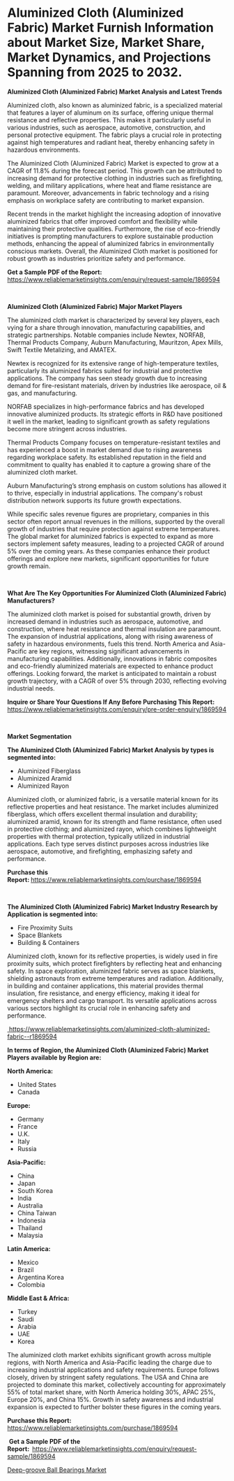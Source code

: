 <p><h1>Aluminized Cloth (Aluminized Fabric) Market Furnish Information about Market Size, Market Share, Market Dynamics, and Projections Spanning from 2025 to 2032.</h1></p><p><strong>Aluminized Cloth (Aluminized Fabric) Market Analysis and Latest Trends</strong></p>
<p><p>Aluminized cloth, also known as aluminized fabric, is a specialized material that features a layer of aluminum on its surface, offering unique thermal resistance and reflective properties. This makes it particularly useful in various industries, such as aerospace, automotive, construction, and personal protective equipment. The fabric plays a crucial role in protecting against high temperatures and radiant heat, thereby enhancing safety in hazardous environments.</p><p>The Aluminized Cloth (Aluminized Fabric) Market is expected to grow at a CAGR of 11.8% during the forecast period. This growth can be attributed to increasing demand for protective clothing in industries such as firefighting, welding, and military applications, where heat and flame resistance are paramount. Moreover, advancements in fabric technology and a rising emphasis on workplace safety are contributing to market expansion.</p><p>Recent trends in the market highlight the increasing adoption of innovative aluminized fabrics that offer improved comfort and flexibility while maintaining their protective qualities. Furthermore, the rise of eco-friendly initiatives is prompting manufacturers to explore sustainable production methods, enhancing the appeal of aluminized fabrics in environmentally conscious markets. Overall, the Aluminized Cloth market is positioned for robust growth as industries prioritize safety and performance.</p></p>
<p><strong>Get a Sample PDF of the Report:&nbsp;</strong> <a href="https://www.reliablemarketinsights.com/enquiry/request-sample/1869594?utm_campaign=2982&utm_medium=2&utm_source=Github&utm_content=ia&utm_term=03042025&utm_id=aluminized-cloth-aluminized-fabric">https://www.reliablemarketinsights.com/enquiry/request-sample/1869594</a></p>
<p>&nbsp;</p>
<p><strong>Aluminized Cloth (Aluminized Fabric) Major Market Players</strong></p>
<p><p>The aluminized cloth market is characterized by several key players, each vying for a share through innovation, manufacturing capabilities, and strategic partnerships. Notable companies include Newtex, NORFAB, Thermal Products Company, Auburn Manufacturing, Mauritzon, Apex Mills, Swift Textile Metalizing, and AMATEX. </p><p>Newtex is recognized for its extensive range of high-temperature textiles, particularly its aluminized fabrics suited for industrial and protective applications. The company has seen steady growth due to increasing demand for fire-resistant materials, driven by industries like aerospace, oil & gas, and manufacturing.</p><p>NORFAB specializes in high-performance fabrics and has developed innovative aluminized products. Its strategic efforts in R&D have positioned it well in the market, leading to significant growth as safety regulations become more stringent across industries.</p><p>Thermal Products Company focuses on temperature-resistant textiles and has experienced a boost in market demand due to rising awareness regarding workplace safety. Its established reputation in the field and commitment to quality has enabled it to capture a growing share of the aluminized cloth market.</p><p>Auburn Manufacturing’s strong emphasis on custom solutions has allowed it to thrive, especially in industrial applications. The company's robust distribution network supports its future growth expectations.</p><p>While specific sales revenue figures are proprietary, companies in this sector often report annual revenues in the millions, supported by the overall growth of industries that require protection against extreme temperatures. The global market for aluminized fabrics is expected to expand as more sectors implement safety measures, leading to a projected CAGR of around 5% over the coming years. As these companies enhance their product offerings and explore new markets, significant opportunities for future growth remain.</p></p>
<p>&nbsp;</p>
<p><strong>What Are The Key Opportunities For Aluminized Cloth (Aluminized Fabric) Manufacturers?</strong></p>
<p><p>The aluminized cloth market is poised for substantial growth, driven by increased demand in industries such as aerospace, automotive, and construction, where heat resistance and thermal insulation are paramount. The expansion of industrial applications, along with rising awareness of safety in hazardous environments, fuels this trend. North America and Asia-Pacific are key regions, witnessing significant advancements in manufacturing capabilities. Additionally, innovations in fabric composites and eco-friendly aluminized materials are expected to enhance product offerings. Looking forward, the market is anticipated to maintain a robust growth trajectory, with a CAGR of over 5% through 2030, reflecting evolving industrial needs.</p></p>
<p><strong>Inquire or Share Your Questions If Any Before Purchasing This Report:</strong> <a href="https://www.reliablemarketinsights.com/enquiry/pre-order-enquiry/1869594?utm_campaign=2982&utm_medium=2&utm_source=Github&utm_content=ia&utm_term=03042025&utm_id=aluminized-cloth-aluminized-fabric">https://www.reliablemarketinsights.com/enquiry/pre-order-enquiry/1869594</a></p>
<p>&nbsp;</p>
<p><strong>Market Segmentation</strong></p>
<p><strong>The Aluminized Cloth (Aluminized Fabric) Market Analysis by types is segmented into:</strong></p>
<p><ul><li>Aluminized Fiberglass</li><li>Aluminized Aramid</li><li>Aluminized Rayon</li></ul></p>
<p><p>Aluminized cloth, or aluminized fabric, is a versatile material known for its reflective properties and heat resistance. The market includes aluminized fiberglass, which offers excellent thermal insulation and durability; aluminized aramid, known for its strength and flame resistance, often used in protective clothing; and aluminized rayon, which combines lightweight properties with thermal protection, typically utilized in industrial applications. Each type serves distinct purposes across industries like aerospace, automotive, and firefighting, emphasizing safety and performance.</p></p>
<p><strong>Purchase this Report:&nbsp;</strong><a href="https://www.reliablemarketinsights.com/purchase/1869594?utm_campaign=2982&utm_medium=2&utm_source=Github&utm_content=ia&utm_term=03042025&utm_id=aluminized-cloth-aluminized-fabric">https://www.reliablemarketinsights.com/purchase/1869594</a></p>
<p>&nbsp;</p>
<p><strong>The Aluminized Cloth (Aluminized Fabric) Market Industry Research by Application is segmented into:</strong></p>
<p><ul><li>Fire Proximity Suits</li><li>Space Blankets</li><li>Building & Containers</li></ul></p>
<p><p>Aluminized cloth, known for its reflective properties, is widely used in fire proximity suits, which protect firefighters by reflecting heat and enhancing safety. In space exploration, aluminized fabric serves as space blankets, shielding astronauts from extreme temperatures and radiation. Additionally, in building and container applications, this material provides thermal insulation, fire resistance, and energy efficiency, making it ideal for emergency shelters and cargo transport. Its versatile applications across various sectors highlight its crucial role in enhancing safety and performance.</p></p>
<p><a href="https://www.reliablemarketinsights.com/aluminized-cloth-aluminized-fabric--r1869594?utm_campaign=2982&utm_medium=2&utm_source=Github&utm_content=ia&utm_term=03042025&utm_id=aluminized-cloth-aluminized-fabric">&nbsp;https://www.reliablemarketinsights.com/aluminized-cloth-aluminized-fabric--r1869594</a></p>
<p><strong>In terms of Region, the Aluminized Cloth (Aluminized Fabric) Market Players available by Region are:</strong></p>
<p>
    <p> <strong> North America: </strong>
        <ul>
            <li>United States</li>
            <li>Canada</li>
        </ul>
        </p> 
    <p> <strong> Europe: </strong>
        <ul>
            <li>Germany</li>
            <li>France</li>
            <li>U.K.</li>
            <li>Italy</li>
            <li>Russia</li>
        </ul>
        </p> 
    <p> <strong> Asia-Pacific: </strong>
        <ul>
            <li>China</li>
            <li>Japan</li>
            <li>South Korea</li>
            <li>India</li>
            <li>Australia</li>
            <li>China Taiwan</li>
            <li>Indonesia</li>
            <li>Thailand</li>
            <li>Malaysia</li>
        </ul>
        </p> 
    <p> <strong> Latin America: </strong>
        <ul>
            <li>Mexico</li>
            <li>Brazil</li>
            <li>Argentina Korea</li>
            <li>Colombia</li>
        </ul>
        </p> 
    <p> <strong> Middle East & Africa: </strong>
        <ul>
            <li>Turkey</li>
            <li>Saudi</li>
            <li>Arabia</li>
            <li>UAE</li>
            <li>Korea</li>
        </ul>
    </p>
    </p>
<p><p>The aluminized cloth market exhibits significant growth across multiple regions, with North America and Asia-Pacific leading the charge due to increasing industrial applications and safety requirements. Europe follows closely, driven by stringent safety regulations. The USA and China are projected to dominate this market, collectively accounting for approximately 55% of total market share, with North America holding 30%, APAC 25%, Europe 20%, and China 15%. Growth in safety awareness and industrial expansion is expected to further bolster these figures in the coming years.</p></p>
<p><strong>Purchase this Report: </strong><a href="https://www.reliablemarketinsights.com/purchase/1869594?utm_campaign=2982&utm_medium=2&utm_source=Github&utm_content=ia&utm_term=03042025&utm_id=aluminized-cloth-aluminized-fabric">https://www.reliablemarketinsights.com/purchase/1869594</a></p>
<p>&nbsp;<strong>Get a Sample PDF of the Report:&nbsp;&nbsp;</strong><a href="https://www.reliablemarketinsights.com/enquiry/request-sample/1869594?utm_campaign=2982&utm_medium=2&utm_source=Github&utm_content=ia&utm_term=03042025&utm_id=aluminized-cloth-aluminized-fabric">https://www.reliablemarketinsights.com/enquiry/request-sample/1869594</a></p>
<p><strong></strong></p>
<p><p><a href="https://github.com/zanoligarav/Market-Research-Report-List-1/blob/main/deep-groove-ball-bearings-market.md?utm_campaign=2982&utm_medium=2&utm_source=Github&utm_content=ia&utm_term=03042025&utm_id=aluminized-cloth-aluminized-fabric">Deep-groove Ball Bearings Market</a></p></p>